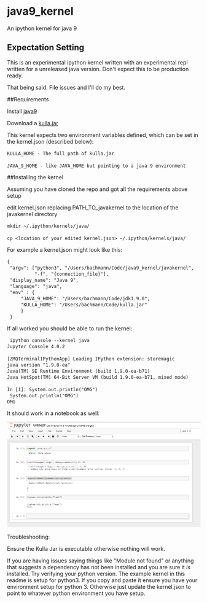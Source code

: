 # java9_kernel
An ipython kernel for java 9

## Expectation Setting
This is an experimental ipython kernel written with an experimental repl written for
a unreleased java version. Don't expect this to be production ready.

That being said. File issues and I'll do my best.

##Requirements

Install [java9](http://www.oracle.com/technetwork/articles/java/ea-jsp-142245.html)

Download a [kulla.jar](https://github.com/AdoptOpenJDK/adoptopenjdk-getting-started-kit/blob/master/en/openjdk-projects/kulla/kulla.md)

This kernel expects two environment variables defined, which can be set in the kernel.json (described below):

```
KULLA_HOME - The full path of kulla.jar

JAVA_9_HOME - like JAVA_HOME but pointing to a java 9 environment
```

##Installing the kernel

Assuming you have cloned the repo and got all the requirements above setup

edit kernel.json replacing PATH_TO_javakernel to the location of the javakernel directory
 
```
mkdir ~/.ipython/kernels/java/

cp <location of your edited kernel.json> ~/.ipython/kernels/java/
```

For example a kernel.json might look like this:

```
{
 "argv": ["python3", "/Users/bachmann/Code/java9_kernel/javakernel",
          "-f", "{connection_file}"],
 "display_name": "Java 9",
 "language": "java",
 "env" : {
     "JAVA_9_HOME": "/Users/bachmann/Code/jdk1.9.0",
     "KULLA_HOME": "/Users/bachmann/Code/kulla.jar"
     }
 }       
```

If all worked you should be able to run the kernel:

```
 ipython console --kernel java
Jupyter Console 4.0.2

[ZMQTerminalIPythonApp] Loading IPython extension: storemagic
java version "1.9.0-ea"
Java(TM) SE Runtime Environment (build 1.9.0-ea-b71)
Java HotSpot(TM) 64-Bit Server VM (build 1.9.0-ea-b71, mixed mode)

In [1]: System.out.println("OMG")
 System.out.println("OMG")
OMG
```

It should work in a notebook as well:

![Notebook Screenshot](notebook.png?raw=true)

Troubleshooting:

Ensure the Kulla Jar is executable otherwise nothing will work.

If you are having issues saying things like "Module not found" or anything that suggests a dependency has not been installed and you are sure it *is* installed. Try verifying your python version. The example kernel in this readme is setup for python3. If you copy and paste it ensure you have your environment setup for python 3. Otherwise just update the kernel.json to point to whatever python environment you have setup.
